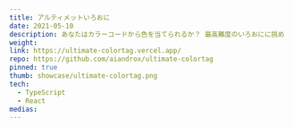 ```yaml
---
title: アルティメットいろおに
date: 2021-05-10
description: あなたはカラーコードから色を当てられるか？ 最高難度のいろおにに挑め
weight:
link: https://ultimate-colortag.vercel.app/
repo: https://github.com/aiandrox/ultimate-colortag
pinned: true
thumb: showcase/ultimate-colortag.png
tech:
  - TypeScript
  - React
medias:
---
```

